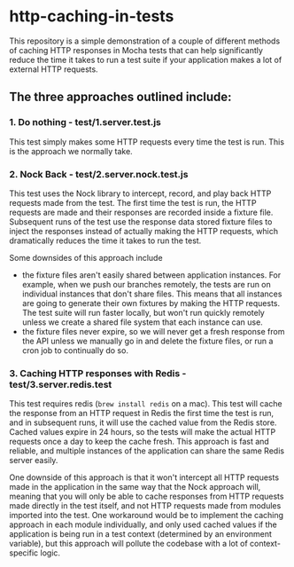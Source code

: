 # http-caching-in-tests

This repository is a simple demonstration of a couple of different methods of caching HTTP responses in Mocha tests that can help significantly reduce the time it takes to run a test suite if your application makes a lot of external HTTP requests.

## The three approaches outlined include:

### 1. Do nothing - test/1.server.test.js

This test simply makes some HTTP requests every time the test is run. This is the approach we normally take.

### 2. Nock Back - test/2.server.nock.test.js

This test uses the Nock library to intercept, record, and play back HTTP requests made from the test. The first time the test is run, the HTTP requests are made and their responses are recorded inside a fixture file. Subsequent runs of the test use the response data stored fixture files to inject the responses instead of actually making the HTTP requests, which dramatically reduces the time it takes to run the test.

Some downsides of this approach include

- the fixture files aren't easily shared between application instances. For example, when we push our branches remotely, the tests are run on individual instances that don't share files. This means that all instances are going to generate their own fixtures by making the HTTP requests. The test suite will run faster locally, but won't run quickly remotely unless we create a shared file system that each instance can use.
- the fixture files never expire, so we will never get a fresh response from the API unless we manually go in and delete the fixture files, or run a cron job to continually do so.

### 3. Caching HTTP responses with Redis - test/3.server.redis.test

This test requires redis (`brew install redis` on a mac). This test will cache the response from an HTTP request in Redis the first time the test is run, and in subsequent runs, it will use the cached value from the Redis store. Cached values expire in 24 hours, so the tests will make the actual HTTP requests once a day to keep the cache fresh. This approach is fast and reliable, and multiple instances of the application can share the same Redis server easily.

One downside of this approach is that it won't intercept all HTTP requests made in the application in the same way that the Nock approach will, meaning that you will only be able to cache responses from HTTP requests made directly in the test itself, and not HTTP requests made from modules imported into the test. One workaround would be to implement the caching approach in each module individually, and only used cached values if the application is being run in a test context (determined by an environment variable), but this approach will pollute the codebase with a lot of context-specific logic.
